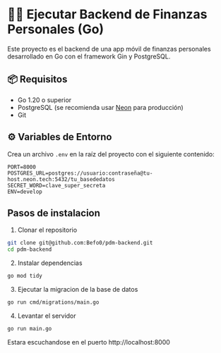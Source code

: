 # 🏃‍♂️ Ejecutar Backend de Finanzas Personales (Go)

Este proyecto es el backend de una app móvil de finanzas personales desarrollado en Go con el framework Gin y PostgreSQL.

## 📦 Requisitos

- Go 1.20 o superior
- PostgreSQL (se recomienda usar [Neon](https://neon.tech) para producción)
- Git

## ⚙️ Variables de Entorno

Crea un archivo `.env` en la raíz del proyecto con el siguiente contenido:

```env
PORT=8000
POSTGRES_URL=postgres://usuario:contraseña@tu-host.neon.tech:5432/tu_basededatos
SECRET_WORD=clave_super_secreta
ENV=develop
```
## Pasos de instalacion

1. Clonar el repositorio
```bash
git clone git@github.com:Befo0/pdm-backend.git
cd pdm-backend
```

2. Instalar dependencias
```bash
go mod tidy
```

3. Ejecutar la migracion de la base de datos
```bash
go run cmd/migrations/main.go
```

4. Levantar el servidor
```bash
go run main.go
```

Estara escuchandose en el puerto http://localhost:8000
